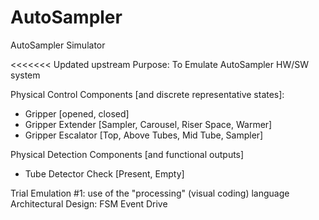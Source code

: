 # AutoSampler
AutoSampler Simulator

<<<<<<< Updated upstream
Purpose: To Emulate AutoSampler HW/SW system

Physical Control Components [and discrete representative states]:
- Gripper [opened, closed]
- Gripper Extender [Sampler, Carousel, Riser Space, Warmer]
- Gripper Escalator [Top, Above Tubes, Mid Tube, Sampler]

Physical Detection Components [and functional outputs]
- Tube Detector Check [Present, Empty]

Trial Emulation #1: use of the "processing" (visual coding) language
Architectural Design: FSM Event Drive
